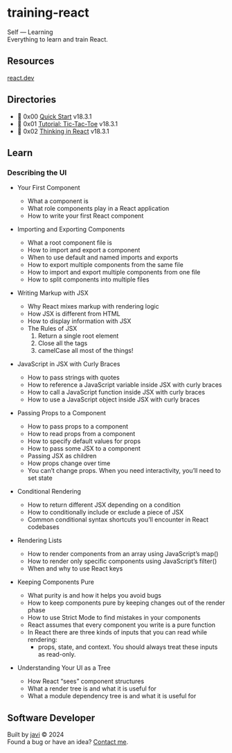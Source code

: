 # training-react
Self ― Learning  
Everything to learn and train React.
## Resources
[react.dev](https://react.dev/)
## Directories
- :open_file_folder: 0x00 [Quick Start](0x00/README.md) v18.3.1
- :open_file_folder: 0x01 [Tutorial: Tic-Tac-Toe](0x01/README.md) v18.3.1
- :open_file_folder: 0x02 [Thinking in React](0x02/README.md) v18.3.1
## Learn
### Describing the UI
* Your First Component
  - What a component is
  - What role components play in a React application
  - How to write your first React component

* Importing and Exporting Components
  - What a root component file is
  - How to import and export a component
  - When to use default and named imports and exports
  - How to export multiple components from the same file
  - How to import and export multiple components from one file
  - How to split components into multiple files

* Writing Markup with JSX
  - Why React mixes markup with rendering logic
  - How JSX is different from HTML
  - How to display information with JSX
  * The Rules of JSX
    1. Return a single root element
    2. Close all the tags
    3. camelCase all most of the things!

* JavaScript in JSX with Curly Braces
  - How to pass strings with quotes
  - How to reference a JavaScript variable inside JSX with curly braces
  - How to call a JavaScript function inside JSX with curly braces
  - How to use a JavaScript object inside JSX with curly braces

* Passing Props to a Component
  - How to pass props to a component
  - How to read props from a component
  - How to specify default values for props
  - How to pass some JSX to a component
  - Passing JSX as children
  - How props change over time
  - You can’t change props. When you need interactivity, you’ll need to set state

* Conditional Rendering
  - How to return different JSX depending on a condition
  - How to conditionally include or exclude a piece of JSX
  - Common conditional syntax shortcuts you’ll encounter in React codebases

* Rendering Lists
  - How to render components from an array using JavaScript’s map()
  - How to render only specific components using JavaScript’s filter()
  - When and why to use React keys

* Keeping Components Pure
  - What purity is and how it helps you avoid bugs
  - How to keep components pure by keeping changes out of the render phase
  - How to use Strict Mode to find mistakes in your components
  - React assumes that every component you write is a pure function
  * In React there are three kinds of inputs that you can read while rendering:
    - props, state, and context. You should always treat these inputs as read-only.

* Understanding Your UI as a Tree
  - How React “sees” component structures
  - What a render tree is and what it is useful for
  - What a module dependency tree is and what it is useful for
## Software Developer
Built by [javi](https://github.com/javierandres-dev/) :copyright: 2024  
Found a bug or have an idea? [Contact me](https://www.linkedin.com/in/javierandres-dev/).
